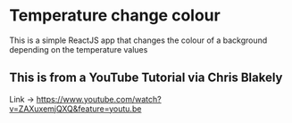 # Temperature change colour

This is a simple ReactJS app that changes the colour of a background depending on the temperature values

## This is from a YouTube Tutorial via Chris Blakely

Link -> https://www.youtube.com/watch?v=ZAXuxemjQXQ&feature=youtu.be
